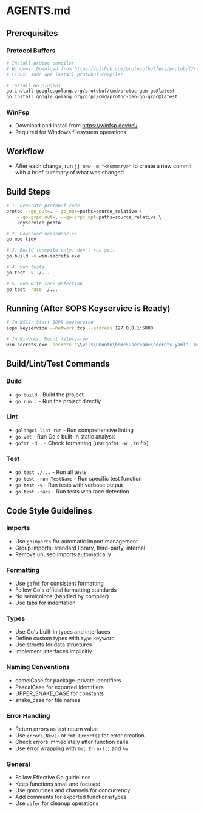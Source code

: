 # AGENTS.md

## Prerequisites

### Protocol Buffers
```bash
# Install protoc compiler
# Windows: Download from https://github.com/protocolbuffers/protobuf/releases
# Linux: sudo apt install protobuf-compiler

# Install Go plugins
go install google.golang.org/protobuf/cmd/protoc-gen-go@latest
go install google.golang.org/grpc/cmd/protoc-gen-go-grpc@latest
```

### WinFsp
- Download and install from https://winfsp.dev/rel/
- Required for Windows filesystem operations

## Workflow
- After each change, run `jj new -m "<summary>"` to create a new commit with a brief summary of what was changed

## Build Steps

```bash
# 1. Generate protobuf code
protoc --go_out=. --go_opt=paths=source_relative \
    --go-grpc_out=. --go-grpc_opt=paths=source_relative \
    keyservice.proto

# 2. Download dependencies
go mod tidy

# 3. Build (compile only, don't run yet)
go build -o win-secrets.exe

# 4. Run tests
go test -v ./...

# 5. Run with race detection
go test -race ./...
```

## Running (After SOPS Keyservice is Ready)

```bash
# In WSL2: Start SOPS keyservice
sops keyservice --network tcp --address 127.0.0.1:5000

# In Windows: Mount filesystem
win-secrets.exe -secrets "\\wsl$\Ubuntu\home\username\secrets.yaml" -mount /run
```

## Build/Lint/Test Commands

### Build
- `go build` - Build the project
- `go run .` - Run the project directly

### Lint
- `golangci-lint run` - Run comprehensive linting
- `go vet` - Run Go's built-in static analysis
- `gofmt -d .` - Check formatting (use `gofmt -w .` to fix)

### Test
- `go test ./...` - Run all tests
- `go test -run TestName` - Run specific test function
- `go test -v` - Run tests with verbose output
- `go test -race` - Run tests with race detection

## Code Style Guidelines

### Imports
- Use `goimports` for automatic import management
- Group imports: standard library, third-party, internal
- Remove unused imports automatically

### Formatting
- Use `gofmt` for consistent formatting
- Follow Go's official formatting standards
- No semicolons (handled by compiler)
- Use tabs for indentation

### Types
- Use Go's built-in types and interfaces
- Define custom types with `type` keyword
- Use structs for data structures
- Implement interfaces implicitly

### Naming Conventions
- camelCase for package-private identifiers
- PascalCase for exported identifiers
- UPPER_SNAKE_CASE for constants
- snake_case for file names

### Error Handling
- Return errors as last return value
- Use `errors.New()` or `fmt.Errorf()` for error creation
- Check errors immediately after function calls
- Use error wrapping with `fmt.Errorf()` and `%w`

### General
- Follow Effective Go guidelines
- Keep functions small and focused
- Use goroutines and channels for concurrency
- Add comments for exported functions/types
- Use `defer` for cleanup operations